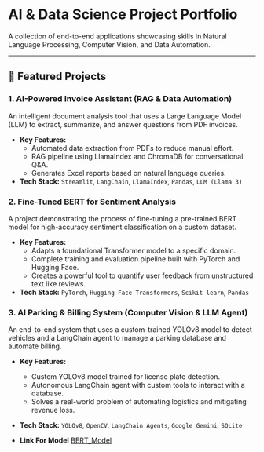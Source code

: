 # AI & Data Science Project Portfolio

A collection of end-to-end applications showcasing skills in Natural Language Processing, Computer Vision, and Data Automation.

---

## 🚀 Featured Projects

### 1. AI-Powered Invoice Assistant (RAG & Data Automation)
An intelligent document analysis tool that uses a Large Language Model (LLM) to extract, summarize, and answer questions from PDF invoices.

* **Key Features:**
    * Automated data extraction from PDFs to reduce manual effort.
    * RAG pipeline using LlamaIndex and ChromaDB for conversational Q&A.
    * Generates Excel reports based on natural language queries.
* **Tech Stack:** `Streamlit`, `LangChain`, `LlamaIndex`, `Pandas`, `LLM (Llama 3)`


### 2. Fine-Tuned BERT for Sentiment Analysis
A project demonstrating the process of fine-tuning a pre-trained BERT model for high-accuracy sentiment classification on a custom dataset.

* **Key Features:**
    * Adapts a foundational Transformer model to a specific domain.
    * Complete training and evaluation pipeline built with PyTorch and Hugging Face.
    * Creates a powerful tool to quantify user feedback from unstructured text like reviews.
* **Tech Stack:** `PyTorch`, `Hugging Face Transformers`, `Scikit-learn`, `Pandas`


### 3. AI Parking & Billing System (Computer Vision & LLM Agent)
An end-to-end system that uses a custom-trained YOLOv8 model to detect vehicles and a LangChain agent to manage a parking database and automate billing.

* **Key Features:**
    * Custom YOLOv8 model trained for license plate detection.
    * Autonomous LangChain agent with custom tools to interact with a database.
    * Solves a real-world problem of automating logistics and mitigating revenue loss.
* **Tech Stack:** `YOLOv8`, `OpenCV`, `LangChain Agents`, `Google Gemini`, `SQLite`

* **Link For Model** [BERT_Model](https://drive.google.com/drive/folders/1Cs_37dgIJ1-Iyqyz0kcrOltXzMjEH3tG?usp=sharing)

